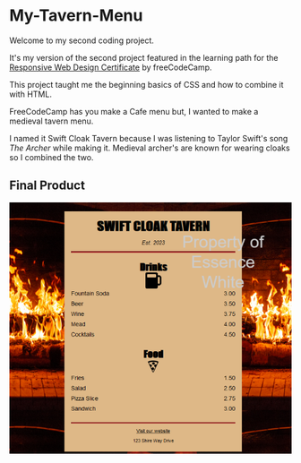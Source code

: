 # My-Tavern-Menu
Welcome to my second coding project.

It's my version of the second project featured in the learning path for the [Responsive Web Design Certificate](https://www.freecodecamp.org/learn/2022/responsive-web-design/) by freeCodeCamp.

This project taught me the beginning basics of CSS and how to combine it with HTML.

FreeCodeCamp has you make a Cafe menu but, I wanted to make a medieval tavern menu. 

I named it Swift Cloak Tavern because I was listening to Taylor Swift's song *The Archer* while making it. Medieval archer's are known for wearing cloaks so I combined the two.

## Final Product
<img src="https://raw.githubusercontent.com/essencewhite/My-Tavern-Menu/main/TavernmenulookWM.png?token=GHSAT0AAAAAACDJK6WTLTXIXEPWB2V2GXO4ZEA6OCQ"/>
